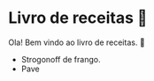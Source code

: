 # Livro de receitas :chicken:



Ola! Bem vindo ao livro de receitas. :wave:

- Strogonoff de frango.
- Pave
